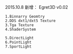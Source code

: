 ﻿2015.10.8
新增：
    Egret3D v0.02

    1.Binnarry Geomtry
    2.DDS dxt1/dxt5 Texture
    3.Tga Texture
    4.ShaderSystem     

    5.DirectLight
    6.PointLight
    7.SportLight